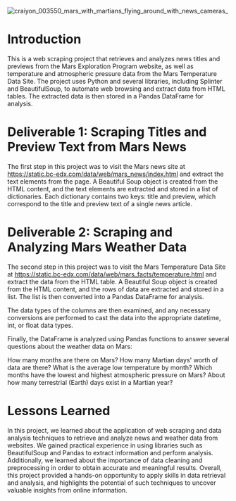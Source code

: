 ![craiyon_003550_mars_with_martians_flying_around_with_news_cameras_](https://user-images.githubusercontent.com/52866379/224894439-ee938a34-109c-4036-925a-19d68132c831.png)

# Introduction

This is a web scraping project that retrieves and analyzes news titles and previews from the Mars Exploration Program website, as well as temperature and atmospheric pressure data from the Mars Temperature Data Site. The project uses Python and several libraries, including Splinter and BeautifulSoup, to automate web browsing and extract data from HTML tables. The extracted data is then stored in a Pandas DataFrame for analysis.

# Deliverable 1: Scraping Titles and Preview Text from Mars News
The first step in this project was to visit the Mars news site at https://static.bc-edx.com/data/web/mars_news/index.html and extract the text elements from the page. A Beautiful Soup object is created from the HTML content, and the text elements are extracted and stored in a list of dictionaries. Each dictionary contains two keys: title and preview, which correspond to the title and preview text of a single news article.

# Deliverable 2: Scraping and Analyzing Mars Weather Data
The second step in this project was to visit the Mars Temperature Data Site at https://static.bc-edx.com/data/web/mars_facts/temperature.html and extract the data from the HTML table. A Beautiful Soup object is created from the HTML content, and the rows of data are extracted and stored in a list. The list is then converted into a Pandas DataFrame for analysis.

The data types of the columns are then examined, and any necessary conversions are performed to cast the data into the appropriate datetime, int, or float data types.

Finally, the DataFrame is analyzed using Pandas functions to answer several questions about the weather data on Mars:

How many months are there on Mars?
How many Martian days' worth of data are there?
What is the average low temperature by month?
Which months have the lowest and highest atmospheric pressure on Mars?
About how many terrestrial (Earth) days exist in a Martian year?

# Lessons Learned
In this project, we learned about the application of web scraping and data analysis techniques to retrieve and analyze news and weather data from websites. We gained practical experience in using libraries such as BeautifulSoup and Pandas to extract information and perform analysis. Additionally, we learned about the importance of data cleaning and preprocessing in order to obtain accurate and meaningful results. Overall, this project provided a hands-on opportunity to apply skills in data retrieval and analysis, and highlights the potential of such techniques to uncover valuable insights from online information.
